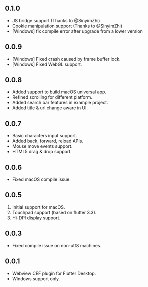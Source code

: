 ## 0.1.0
- JS bridge support (Thanks to @SinyimZhi)
- Cookie manipulation support (Thanks to @SinyimZhi)
- [Windows] fix compile error after upgrade from a lower version

## 0.0.9

- [Windows] Fixed crash caused by frame buffer lock.
- [Windows] Fixed WebGL support.

## 0.0.8

- Added support to build macOS universal app.
- Refined scrolling for different platform.
- Added search bar features in example project.
- Added title & url change aware in UI.

## 0.0.7

- Basic characters input support.
- Added back, forward, reload APIs.
- Mouse move events support.
- HTML5 drag & drop support.

## 0.0.6

- Fixed macOS compile issue.

## 0.0.5

1. Initial support for macOS.
2. Touchpad support (based on flutter 3.3).
3. Hi-DPI display support.

## 0.0.3

- Fixed compile issue on non-utf8 machines.

## 0.0.1

- Webview CEF plugin for Flutter Desktop.
- Windows support only.
